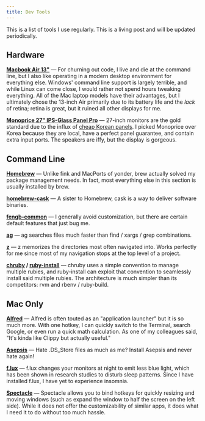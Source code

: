 ```yaml
---
title: Dev Tools
---
```

This is a list of tools I use regularly.  This is a living post and will be
updated periodically.

## Hardware
**[Macbook Air 13"](https://www.apple.com/macbook-air/)** &mdash;
For churning out code, I live and die at the command line, but I also like
operating in a modern desktop environment for everything else.  Windows' command
line support is largely terrible, and while Linux can come close, I would rather
not spend hours tweaking everything.  All of the Mac laptop models have their
advantages, but I ultimately chose the 13-inch Air primarily due to its battery
life and the *lack* of retina; retina is great, but it ruined all other displays
for me.

**[Monoprice 27" IPS-Glass Panel Pro](http://www.monoprice.com/Product?p_id=10489)** &mdash;
27-inch monitors are the gold standard due to the influx of
[cheap Korean panels](http://www.codinghorror.com/blog/2012/07/the-ips-lcd-revolution.html).
I picked Monoprice over Korea because they are local, have a perfect panel
guarantee, and contain extra input ports.  The speakers are iffy, but the
display is gorgeous.

## Command Line
**[Homebrew](http://brew.sh/)** &mdash;
Unlike fink and MacPorts of yonder, brew actually solved my package management
needs.  In fact, most everything else in this section is usually installed by
brew.

**[homebrew-cask](https://github.com/phinze/homebrew-cask)** &mdash;
A sister to Homebrew, cask is a way to deliver software binaries.

**[fengb-common](https://github.com/fengb/common)** &mdash;
I generally avoid customization, but there are certain default features that
just bug me.

**[ag](https://github.com/ggreer/the_silver_searcher)** &mdash;
ag searches files much faster than find / xargs / grep combinations.

**[z](https://github.com/rupa/z)** &mdash;
z memorizes the directories most often navigated into.  Works perfectly for me
since most of my navigation stops at the top level of a project.

**[chruby](https://github.com/postmodern/chruby) / [ruby-install](https://github.com/postmodern/ruby-install)** &mdash;
chruby uses a simple convention to manage multiple rubies, and ruby-install
can exploit that convention to seamlessly install said multiple rubies.  The
architecture is much simpler than its competitors: rvm and rbenv / ruby-build.

## Mac Only
**[Alfred](http://www.alfredapp.com/)** &mdash;
Alfred is often touted as an "application launcher" but it is so much more.
With one hotkey, I can quickly switch to the Terminal, search Google, or even
run a quick math calculation.  As one of my colleagues said, "It's kinda like
Clippy but actually useful."

**[Asepsis](http://asepsis.binaryage.com/)** &mdash;
Hate .DS_Store files as much as me?  Install Asepsis and never hate again!

**[f.lux](http://justgetflux.com/)** &mdash;
f.lux changes your monitors at night to emit less blue light, which has been
shown in research studies to disturb sleep patterns.  Since I have installed
f.lux, I have yet to experience insomnia.

**[Spectacle](http://spectacleapp.com/)** &mdash;
Spectacle allows you to bind hotkeys for quickly resizing and moving windows
(such as expand the window to half the screen on the left side).  While it does
not offer the customizability of similar apps, it does what I need it to do
without too much hassle.
